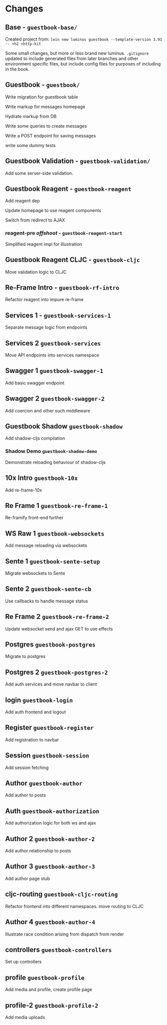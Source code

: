 # Changes

## Base - `guestbook-base/`

Created project from:
`lein new luminus guestbook --template-version 3.91 -- +h2 +http-kit`

Some small changes, but more or less brand new luminus.
`.gitignore` updated to include generated files from later branches and other environment specific files, but include config files for purposes of including in the book.

## Guestbook - `guestbook/`

Write migration for guestbook table

Write markup for messages homepage

Hydrate markup from DB

Write some queries to create messages

Write a POST endpoint for saving messages

write some dummy tests

## Guestbook Validation - `guestbook-validation/`

Add some server-side validation.

## Guestbook Reagent - `guestbook-reagent`

Add reagent dep

Update homepage to use reagent components

Switch from redirect to AJAX

### reagent-pre *offshoot* - `guestbook-reagent-start`

Simplified reagent impl for illustration

## Guestbook Reagent CLJC - `guestbook-cljc`

Move validation logic to CLJC

## Re-Frame Intro - `guestbook-rf-intro`

Refactor reagent into impure re-frame

## Services 1 - `guestbook-services-1`

Separate message logic from endpoints

## Services 2 `guestbook-services`

Move API endpoints into services namespace

## Swagger 1 `guestbook-swagger-1`

Add basic swagger endpoint

## Swagger 2 `guestbook-swagger-2`

Add coercion and other such middleware

## Guestbook Shadow `guestbook-shadow`

Add shadow-cljs compilation

### Shadow Demo `guestbook-shadow-demo`

Demonstrate reloading behaviour of shadow-cljs

## 10x Intro `guestbook-10x`

Add re-frame-10x

## Re Frame 1 `guestbook-re-frame-1`

Re-framify front-end further

## WS Raw 1 `guestbook-websockets`

Add message reloading via websockets

## Sente 1 `guestbook-sente-setup`

Migrate websockets to Sente

## Sente 2 `guestbook-sente-cb`

Use callbacks to handle message status

## Re Frame 2 `guestbook-re-frame-2`

Update websocket send and ajax GET to use effects

## Postgres `guestbook-postgres`

Migrate to postgres

## Postgres 2 `guestbook-postgres-2`

Add auth services and move navbar to client

## login `guestbook-login`

Add auth frontend and logout

## Register `guestbook-register`

Add registration to navbar

## Session `guestbook-session`

Add session fetching

## Author `guestbook-author`

Add author to posts

## Auth `guestbook-authorization`

Add authorization logic for both ws and ajax

## Author 2 `guestbook-author-2`

Add author relationship to posts

## Author 3 `guestbook-author-3`

Add author page stub

## cljc-routing `guestbook-cljc-routing`

Refactor frontend into different namespaces. move routing to CLJC

## Author 4 `guestbook-author-4`

Illustrate race condition arising from dispatch from render

## controllers `guestbook-controllers`

Set up controllers

## profile `guestbook-profile`

Add media and profile, create profile page

## profile-2 `guestbook-profile-2`

Add media uploads
